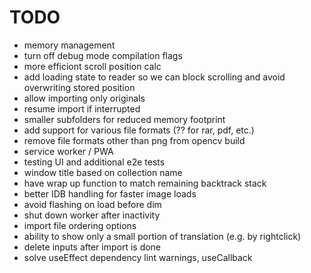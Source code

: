 # TODO

- memory management
- turn off debug mode compilation flags
- more efficiont scroll position calc
- add loading state to reader so we can block scrolling and avoid overwriting stored position
- allow importing only originals
- resume import if interrupted
- smaller subfolders for reduced memory footprint
- add support for various file formats (?? for rar, pdf, etc.)
- remove file formats other than png from opencv build
- service worker / PWA
- testing UI and additional e2e tests
- window title based on collection name
- have wrap up function to match remaining backtrack stack
- better IDB handling for faster image loads
- avoid flashing on load before dim
- shut down worker after inactivity
- import file ordering options
- ability to show only a small portion of translation (e.g. by rightclick)
- delete inputs after import is done
- solve useEffect dependency lint warnings, useCallback
